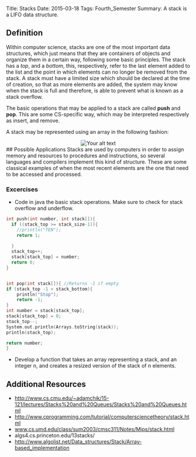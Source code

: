 Title: Stacks
Date: 2015-03-18
Tags: Fourth_Semester
Summary: A stack is a LIFO data structure.

## Definition
Within computer science, stacks are one of the most important data structures, which just means that they are containers of objects and organize them in a certain way, following some basic principles.  The stack has a *top*, and a *bottom*, this, respectively, refer to the  last element added to the list and the point in which elements can no longer be removed from the stack. A stack must have a limited size which should be declared at the time of creation, so that as more elements are added, the system may know when the stack is full and therefore, is able to prevent what is known as a stack overflow.  

The basic operations that may be applied to a stack are called **push** and **pop**. This are some CS-specific way, which may be interpreted respectively as insert, and remove. 

A stack may be represented using an array in the following fashion:

<div style="text-align: center">
   <img src=" http://www.cs.cmu.edu/~adamchik/15-121/lectures/Stacks%20and%20Queues/pix/array_stack.bmp" alt="Your alt text" title="Title"/>

</div>
## Possible Applications
Stacks are used by computers in order to assign memory and resources to procedures and instructions, so several languages and compilers implement this kind of structure.  These are some classical examples of when the most recent elements are the one that need to be accessed and processed. 


### Excercises
* Code in java the basic stack operations. Make sure to check for stack overflow and underflow. 

~~~~c
int push(int number, int stack[]){
  if ((stack_top >= stack_size-1)){
    //println("TEN");
    return 1;
    
  }
  stack_top++;
  stack[stack_top] = number;
  return 0; 
}


int pop(int stack[]){ //Returns -1 if empty
if (stack_top -1 < stack_bottom){
    println("Stop");
    return -1; 
}
int number = stack[stack_top];
stack[stack_top] = 0; 
stack_top--;
System.out.println(Arrays.toString(stack));
println(stack_top);

return number;
}
~~~~

* Develop a function that takes an array representing a stack, and an integer n, and creates a resized version of the stack of n elements. 

## Additional Resources 
* http://www.cs.cmu.edu/~adamchik/15-121/lectures/Stacks%20and%20Queues/Stacks%20and%20Queues.html
* http://www.cprogramming.com/tutorial/computersciencetheory/stack.html
* www.cs.umd.edu/class/sum2003/cmsc311/Notes/Mips/stack.html
* algs4.cs.princeton.edu/13stacks/
* http://www.algolist.net/Data_structures/Stack/Array-based_implementation
